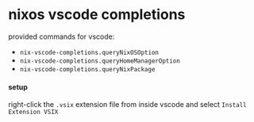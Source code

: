 # nixos vscode completions

provided commands for vscode:
- `nix-vscode-completions.queryNixOSOption`
- `nix-vscode-completions.queryHomeManagerOption`
- `nix-vscode-completions.queryNixPackage`

#### setup

right-click the `.vsix` extension file from inside vscode and select `Install Extension VSIX`
